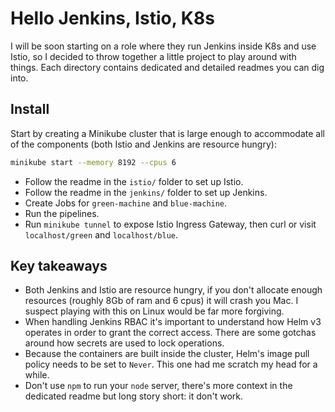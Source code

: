 # Hello Jenkins, Istio, K8s

I will be soon starting on a role where they run Jenkins inside K8s and use
Istio, so I decided to throw together a little project to play around with
things. Each directory contains dedicated and detailed readmes you can dig
into.

## Install

Start by creating a Minikube cluster that is large enough to accommodate all of
the components (both Istio and Jenkins are resource hungry):

```sh
minikube start --memory 8192 --cpus 6
```

- Follow the readme in the `istio/` folder to set up Istio.
- Follow the readme in the `jenkins/` folder to set up Jenkins.
- Create Jobs for `green-machine` and `blue-machine`.
- Run the pipelines.
- Run `minikube tunnel` to expose Istio Ingress Gateway, then curl or visit
  `localhost/green` and `localhost/blue`.

## Key takeaways

- Both Jenkins and Istio are resource hungry, if you don't allocate enough
  resources (roughly 8Gb of ram and 6 cpus) it will crash you Mac. I suspect
  playing with this on Linux would be far more forgiving.
- When handling Jenkins RBAC it's important to understand how Helm v3 operates
  in order to grant the correct access. There are some gotchas around how
  secrets are used to lock operations.
- Because the containers are built inside the cluster, Helm's image pull policy
  needs to be set to `Never`. This one had me scratch my head for a while.
- Don't use `npm` to run your `node` server, there's more context in the
  dedicated readme but long story short: it don't work.
